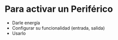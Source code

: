 # Para activar un Periférico

- Darle energía
- Configurar su funcionalidad (entrada, salida)
- Usarlo